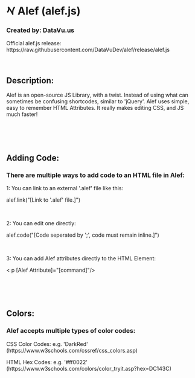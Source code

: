 <h1>𐡀 Alef (alef.js)</h1>
<h3>Created by: DataVu.us</h3>
<p>Official alef.js release: https://raw.githubusercontent.com/DataVuDev/alef/release/alef.js</p>
<br>
<h2>Description:</h2>
<p>Alef is an open-source JS Library, with a twist. Instead of using what can sometimes be confusing shortcodes, similar to 'jQuery'. Alef uses simple, easy to remember HTML Attributes. It really makes editing CSS, and JS much faster!</p>
<br>
<br>
<br>
<h2>Adding Code:</h2>
<h3> There are multiple ways to add code to an HTML file in Alef:</h3>
<p>1: You can link to an external '.alef' file like this:</p>
<p>alef.link("[Link to '.alef' file.]")</p>
<br>
<p>2: You can edit one directly:</p>
<p>alef.code("[Code seperated by ';', code must remain inline.]")</p>
<br>
<p>3: You can add Alef attributes directly to the HTML Element:</p>
<p>< p [Alef Attribute]="[command]"/></p>
<br>
<br>
<br>
<h2>Colors:</h2>
<h3>Alef accepts multiple types of color codes:</h3>
<p>CSS Color Codes: e.g. 'DarkRed' (https://www.w3schools.com/cssref/css_colors.asp)</p>
<p>HTML Hex Codes: e.g. '#ff0022' (https://www.w3schools.com/colors/color_tryit.asp?hex=DC143C)</p>
